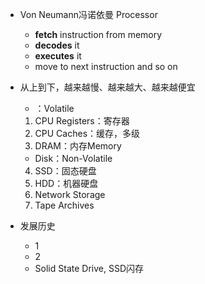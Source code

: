 + Von Neumann冯诺依曼 Processor
	+ **fetch** instruction from memory
	+ **decodes** it
	+ **executes** it
	+ move to next instruction
	and so on

+ 从上到下，越来越慢、越来越大、越来越便宜
	+ ：Volatile
	1. CPU Registers：寄存器
	2. CPU Caches：缓存，多级
	3. DRAM：内存Memory
	+ Disk：Non-Volatile
	4. SSD：固态硬盘
	5. HDD：机器硬盘
	6. Network Storage
	7. Tape Archives

+ 发展历史
	+ 1
	+ 2
	+ Solid State Drive, SSD闪存
